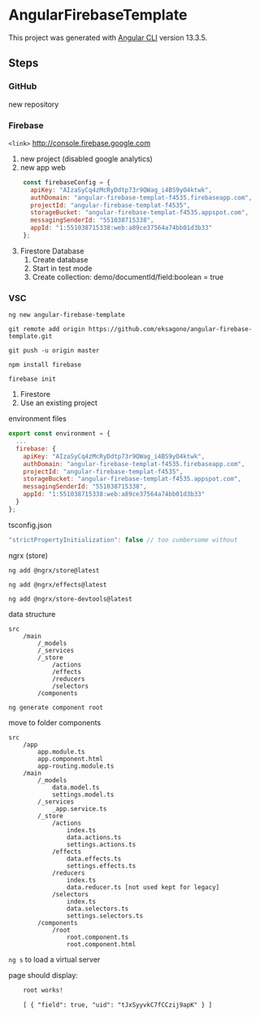 # AngularFirebaseTemplate

This project was generated with [Angular CLI](https://github.com/angular/angular-cli) version 13.3.5.

## Steps

### GitHub

new repository

### Firebase

`<link>` <http://console.firebase.google.com>

1. new project (disabled google analytics)
2. new app web
```javascript
    const firebaseConfig = {
      apiKey: "AIzaSyCq4zMcRyDdtp73r9QWag_i4BS9yO4ktwk",
      authDomain: "angular-firebase-templat-f4535.firebaseapp.com",
      projectId: "angular-firebase-templat-f4535",
      storageBucket: "angular-firebase-templat-f4535.appspot.com",
      messagingSenderId: "551038715338",
      appId: "1:551038715338:web:a89ce37564a74bb01d3b33"
    };
```
3. Firestore Database
	1. Create database
	2. Start in test mode
	3. Create collection: demo/documentId/field:boolean = true

### VSC

`ng new angular-firebase-template`

`git remote add origin https://github.com/eksagono/angular-firebase-template.git`

`git push -u origin master`

`npm install firebase`

`firebase init`

1. Firestore
2. Use an existing project

environment files

```javascript
export const environment = {
  ...
  firebase: {
    apiKey: "AIzaSyCq4zMcRyDdtp73r9QWag_i4BS9yO4ktwk",
    authDomain: "angular-firebase-templat-f4535.firebaseapp.com",
    projectId: "angular-firebase-templat-f4535",
    storageBucket: "angular-firebase-templat-f4535.appspot.com",
    messagingSenderId: "551038715338",
    appId: "1:551038715338:web:a89ce37564a74bb01d3b33"
  }
};
```

tsconfig.json

```javascript
"strictPropertyInitialization": false // too cumbersome without
```

ngrx (store)

`ng add @ngrx/store@latest`

`ng add @ngrx/effects@latest`

`ng add @ngrx/store-devtools@latest`

data structure

	src
		/main
			/_models
			/_services
			/_store
				/actions
				/effects
				/reducers
				/selectors
			/components

`ng generate component root`

move to folder components

	src
		/app
			app.module.ts
			app.component.html
			app-routing.module.ts
		/main
			/_models
				data.model.ts
				settings.model.ts
			/_services
				_app.service.ts
			/_store
				/actions
					index.ts
					data.actions.ts
					settings.actions.ts
				/effects
					data.effects.ts
					settings.effects.ts
				/reducers
					index.ts
					data.reducer.ts [not used kept for legacy]
				/selectors
					index.ts
					data.selectors.ts
					settings.selectors.ts
			/components
				/root
					root.component.ts
					root.component.html

`ng s` to load a virtual server

page should display:

```html
    root works!

    [ { "field": true, "uid": "tJxSyyvkC7fCCzij9apK" } ]
```